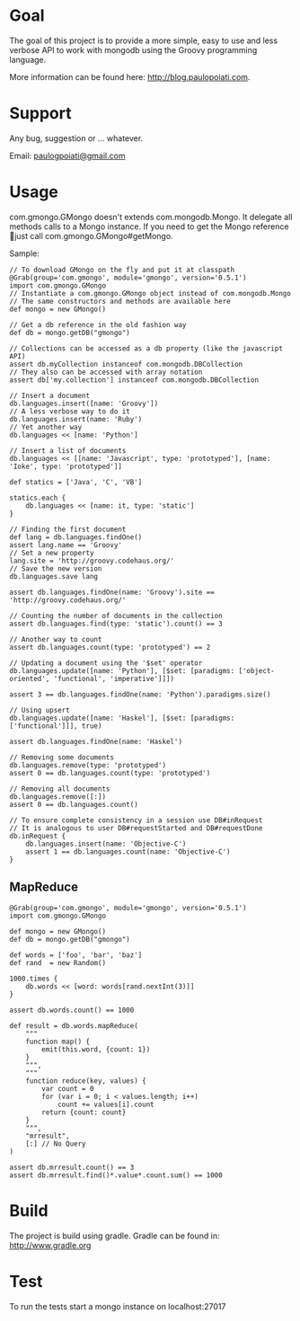 # Goal

The goal of this project is to provide a more simple, easy to use and less verbose API to work with mongodb using the Groovy programming language.

More information can be found here: http://blog.paulopoiati.com.

# Support

Any bug, suggestion or ... whatever.

Email: paulogpoiati@gmail.com

# Usage

com.gmongo.GMongo doesn't extends com.mongodb.Mongo. It delegate all methods calls to a Mongo instance. If
you need to get the Mongo reference just call com.gmongo.GMongo#getMongo.

Sample:

    // To download GMongo on the fly and put it at classpath
    @Grab(group='com.gmongo', module='gmongo', version='0.5.1')
    import com.gmongo.GMongo
    // Instantiate a com.gmongo.GMongo object instead of com.mongodb.Mongo
    // The same constructors and methods are available here
    def mongo = new GMongo()
    
    // Get a db reference in the old fashion way
    def db = mongo.getDB("gmongo")

    // Collections can be accessed as a db property (like the javascript API)
    assert db.myCollection instanceof com.mongodb.DBCollection
    // They also can be accessed with array notation 
    assert db['my.collection'] instanceof com.mongodb.DBCollection

    // Insert a document
    db.languages.insert([name: 'Groovy'])
    // A less verbose way to do it
    db.languages.insert(name: 'Ruby')
    // Yet another way
    db.languages << [name: 'Python']

    // Insert a list of documents
    db.languages << [[name: 'Javascript', type: 'prototyped'], [name: 'Ioke', type: 'prototyped']]

    def statics = ['Java', 'C', 'VB']
    
    statics.each {
        db.languages << [name: it, type: 'static']
    }

    // Finding the first document
    def lang = db.languages.findOne()
    assert lang.name == 'Groovy'
    // Set a new property
    lang.site = 'http://groovy.codehaus.org/'
    // Save the new version
    db.languages.save lang

    assert db.languages.findOne(name: 'Groovy').site == 'http://groovy.codehaus.org/'

    // Counting the number of documents in the collection
    assert db.languages.find(type: 'static').count() == 3

    // Another way to count
    assert db.languages.count(type: 'prototyped') == 2
    
    // Updating a document using the '$set' operator
    db.languages.update([name: 'Python'], [$set: [paradigms: ['object-oriented', 'functional', 'imperative']]])
    
    assert 3 == db.languages.findOne(name: 'Python').paradigms.size()
    
    // Using upsert
    db.languages.update([name: 'Haskel'], [$set: [paradigms: ['functional']]], true)

    assert db.languages.findOne(name: 'Haskel')

    // Removing some documents
    db.languages.remove(type: 'prototyped')
    assert 0 == db.languages.count(type: 'prototyped')
    
    // Removing all documents
    db.languages.remove([:])
    assert 0 == db.languages.count()
    
    // To ensure complete consistency in a session use DB#inRequest
    // It is analogous to user DB#requestStarted and DB#requestDone
    db.inRequest {
        db.languages.insert(name: 'Objective-C')
        assert 1 == db.languages.count(name: 'Objective-C')
    }
    
## MapReduce
    @Grab(group='com.gmongo', module='gmongo', version='0.5.1')
    import com.gmongo.GMongo

    def mongo = new GMongo()
    def db = mongo.getDB("gmongo")

    def words = ['foo', 'bar', 'baz']
    def rand  = new Random()		

    1000.times { 
        db.words << [word: words[rand.nextInt(3)]]
    }

    assert db.words.count() == 1000

    def result = db.words.mapReduce(
        """
        function map() {
            emit(this.word, {count: 1})
        }
        """,
        """
        function reduce(key, values) {
            var count = 0
            for (var i = 0; i < values.length; i++)
                count += values[i].count
            return {count: count}
        }
        """,
        "mrresult",
        [:] // No Query
    )

    assert db.mrresult.count() == 3
    assert db.mrresult.find()*.value*.count.sum() == 1000

# Build

The project is build using gradle. Gradle can be found in: http://www.gradle.org

# Test

To run the tests start a mongo instance on localhost:27017